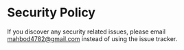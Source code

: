 # Security Policy

If you discover any security related issues, please email mahbod4782@gmail.com instead of using the issue tracker.
